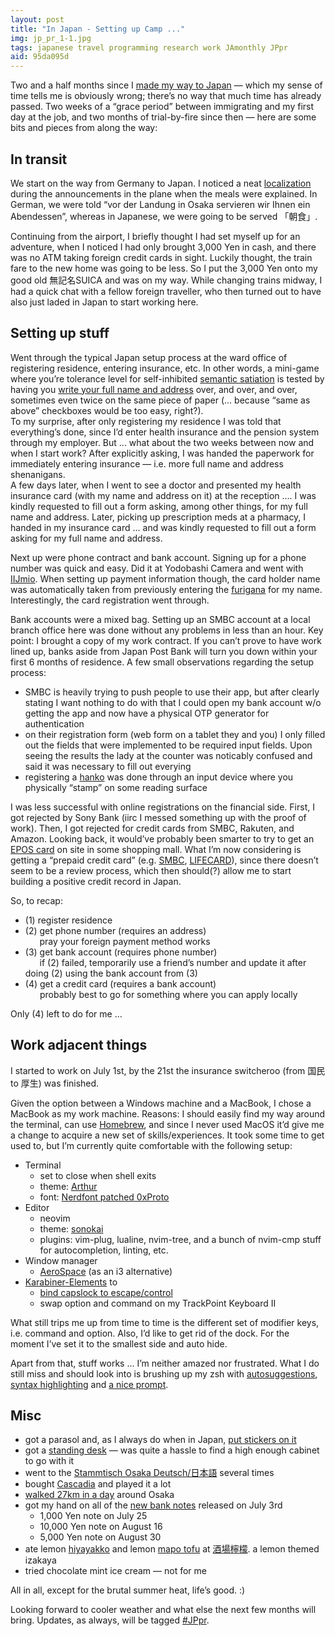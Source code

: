 ```yaml
---
layout: post
title: "In Japan - Setting up Camp ..."
img: jp_pr_1-1.jpg
tags: japanese travel programming research work JAmonthly JPpr
aid: 95da095d
---
```


Two and a half months since I [made my way to Japan](/a/61000820) — which my sense of time tells me is obviously wrong; there’s no way that much time has already passed. Two weeks of a “grace period” between immigrating and my first day at the job, and two months of trial-by-fire since then — here are some bits and pieces from along the way:

## In transit

We start on the way from Germany to Japan. I noticed a neat [localization](https://en.wikipedia.org/wiki/Language_localisation) during the announcements in the plane when the meals were explained. In German, we were told “<span class="mixlang"><span class="swap" swap="before landing in Osaka we will serve dinner"><span class="inner">vor der Landung in Osaka servieren wir Ihnen ein Abendessen</span></span></span>”, whereas in Japanese, we were going to be served 「<span class="mixlang"><span class="swap" swap="breakfast"><span class="inner">朝食</span></span></span>」.

Continuing from the airport, I briefly thought I had set myself up for an adventure, when I noticed I had only brought 3,000 Yen in cash, and there was no ATM taking foreign credit cards in sight. Luckily thought, the train fare to the new home was going to be less. So I put the 3,000 Yen onto my good old <span class="mixlang"><span class="swap" swap="anonymous SUICA IC card"><span class="inner">無記名SUICA</span></span></span> and was on my way. While changing trains midway, I had a quick chat with a fellow foreign traveller, who then turned out to have also just laded in Japan to start working here.
<!-- Continuing on the way from the airport to my new home in Japan, I had a nice quick encounter with a fellow traveller in a — giving it was really the only random stranger I talked to along the way — surprisingly similar situation.
At <span class="mixlang"><span class="swap" swap="Tennoji"><span class="inner">天王寺</span></span></span> station I entered the elevator from the platform to the concourse with my [two suitcases](/assets/img/blog/jp_pr_0_luggage.jpg), already filling up half of the available space. Next in the line of people behind me was Caucasian guy with two large suitcases. Entering and thereby filling up the remaining space, he commented: “only room for two, eh?” I think I only replied with a brief “looks like it” or so. A minute or two later, we both independently had made our way to one side of the concourse with an escalator upwards for the very last bit. There, we realized we had gone too far and now had to haul our suitcases back down the stairs. Taking our shared fate as a conversation starter, we had a quick chat where I learned he’s an Australian who also had just come to Japan to start working here.-->

## Setting up stuff

Went through the typical Japan setup process at the ward office of registering residence, entering insurance, etc. In other words, a mini-game where you’re tolerance level for self-inhibited [semantic satiation](https://en.wikipedia.org/wiki/Semantic_satiation) is tested by having you [write your full name and address](https://www.youtube.com/watch?v=AKkrfaH8S64&t) over, and over, and over, sometimes even twice on the same piece of paper (... because “same as above” checkboxes would be too easy, right?).  
To my surprise, after only registering my residence I was told that everything’s done, since I’d enter health insurance and the pension system through my employer. But ... what about the two weeks between now and when I start work? After explicitly asking, I was handed the paperwork for immediately entering insurance — i.e. more full name and address shenanigans.<!-- With residence, health insurance, and pension system registration, plus application for pension payment exemption due to no income, -->  
A few days later, when I went to see a doctor and presented my health insurance card (with my name and address on it)  at the reception .... I was kindly requested to fill out a form asking, among other things, for my full name and address. Later, picking up prescription meds at a pharmacy, I handed in my insurance card ... and was kindly requested to fill out a form asking for my full name and address.

Next up were phone contract and bank account. Signing up for a phone number was quick and easy. Did it at Yodobashi Camera and went with [IIJmio](https://www.iijmio.jp/). When setting up payment information though, the card holder name was automatically taken from previously entering the [furigana](ttps://en.wikipedia.org/wiki/Furigana) for my name. Interestingly, the card registration went through.

Bank accounts were a mixed bag. Setting up an SMBC account at a local branch office here was done without any problems in less than an hour. Key point: I brought a copy of my work contract. If you can’t prove to have work lined up, banks aside from Japan Post Bank will turn you down within your first 6 months of residence. A few small observations regarding the setup process:

* SMBC is heavily trying to push people to use their app, but after clearly stating I want nothing to do with that I could open my bank account w/o getting the app and now have a physical OTP generator for authentication
* on their registration form (web form on a tablet they and you) I only filled out the fields that were implemented to be required input fields. Upon seeing the results the lady at the counter was noticably confused and said it was necessary to fill out everying
* registering a [hanko](https://en.wikipedia.org/wiki/Seals_in_the_Sinosphere#Japanese_usage) was done through an input device where you physically “stamp” on some reading surface

I was less successful with online registrations on the financial side. First, I got rejected by Sony Bank (iirc I messed something up with the proof of work). Then, I got rejected for credit cards from SMBC, Rakuten, and Amazon. Looking back, it would’ve probably been smarter to try to get an [EPOS card](https://www.eposcard.co.jp/) on site in some shopping mall. What I’m now considering is getting a “prepaid credit card” (e.g. [SMBC](https://www.smbc-card.com/prepaid/visaprepaid/index.jsp), [LIFECARD](https://www.lifecard.co.jp/lp/lifecard-dp/)), since there doesn’t seem to be a review process, which then should(?) allow me to start building a positive credit record in Japan.

So, to recap:  

* (1) register residence
* (2) get phone number (requires an address)  
  <span style="visibility: hidden;">(2) </span>pray your foreign payment method works
* (3) get bank account (requires phone number)  
  <span style="visibility: hidden;">(3) </span>if (2) failed, temporarily use a friend’s number and update it after doing (2) using the bank account from (3)
* (4) get a credit card (requires a bank account)  
  <span style="visibility: hidden;">(4) </span>probably best to go for something where you can apply locally

Only (4) left to do for me ...

## Work adjacent things

I started to work on July 1st, by the 21st the insurance switcheroo (from <span class="mixlang"><span class="swap" swap="personal"><span class="inner">国民</span></span></span> to <span class="mixlang"><span class="swap" swap="through work"><span class="inner">厚生</span></span></span>) was finished.

Given the option between a Windows machine and a MacBook, I chose a MacBook as my work machine. Reasons: I should easily find my way around the terminal, can use [Homebrew](https://brew.sh/), and since I never used MacOS it’d give me a change to acquire a new set of skills/experiences. It took some time to get used to, but I’m currently quite comfortable with the following setup:

* Terminal
    * set to close when shell exits
    * theme: [Arthur](https://github.com/lysyi3m/macos-terminal-themes?tab=readme-ov-file#arthur-download)
    * font: [Nerdfont patched 0xProto](https://github.com/ryanoasis/nerd-fonts/tree/master/patched-fonts/0xProto)
* Editor
    * neovim
    * theme: [sonokai](https://github.com/sainnhe/sonokai)
    * plugins: vim-plug, lualine, nvim-tree, and a bunch of nvim-cmp stuff for autocompletion, linting, etc.
* Window manager
    * [AeroSpace](https://github.com/nikitabobko/AeroSpace) (as an i3 alternative)
* [Karabiner-Elements](https://karabiner-elements.pqrs.org/) to
    * [bind capslock to escape/control](https://ke-complex-modifications.pqrs.org/#CapsLockToEscCtrlNumPad)
    * swap option and command on my TrackPoint Keyboard II

What still trips me up from time to time is the different set of modifier keys, i.e. command and option. Also, I’d like to get rid of the dock. For the moment I’ve set it to the smallest side and auto hide.

Apart from that, stuff works ... I’m neither amazed nor frustrated. What I do still miss and should look into is brushing up my zsh with [autosuggestions](https://github.com/zsh-users/zsh-autosuggestions), [syntax highlighting](https://github.com/zsh-users/zsh-syntax-highlighting) and [a nice prompt](https://github.com/spaceship-prompt/spaceship-prompt).

## Misc

* got a parasol and, as I always do when in Japan, [put stickers on it](/assets/img/blog/jp_pr_1-1_umbrellasticker.jpg)
* got a [standing desk](/assets/img/blog/jp_pr_1-1_standingdesk.jpg) — was quite a hassle to find a high enough cabinet to go with it
* went to the [Stammtisch Osaka Deutsch/日本語](https://www.meetup.com/osaka-stammtisch/) several times
* bought [Cascadia](https://en.wikipedia.org/wiki/Cascadia_(board_game)) and played it a lot
* [walked 27km in a day](/assets/img/blog/jp_pr_1-1_osaka27k.jpg) around Osaka
* got my hand on all of the [new bank notes](https://en.wikipedia.org/wiki/Banknotes_of_the_Japanese_yen#2024) released on July 3rd
    * 1,000 Yen note on July 25
    * 10,000 Yen note on August 16
    * 5,000 Yen note on August 30
* ate lemon [hiyayakko](https://en.wikipedia.org/wiki/Hiyayakko) and lemon [mapo tofu](https://en.wikipedia.org/wiki/Mapo_tofu) at [酒場檸檬](https://tabelog.com/kyoto/A2601/A260201/26031115/). a lemon themed izakaya
* tried chocolate mint ice cream — not for me

All in all, except for the brutal summer heat, life’s good. :)

Looking forward to cooler weather and what else the next few months will bring. Updates, as always, will be tagged [#JPpr](/s/JPpr).
